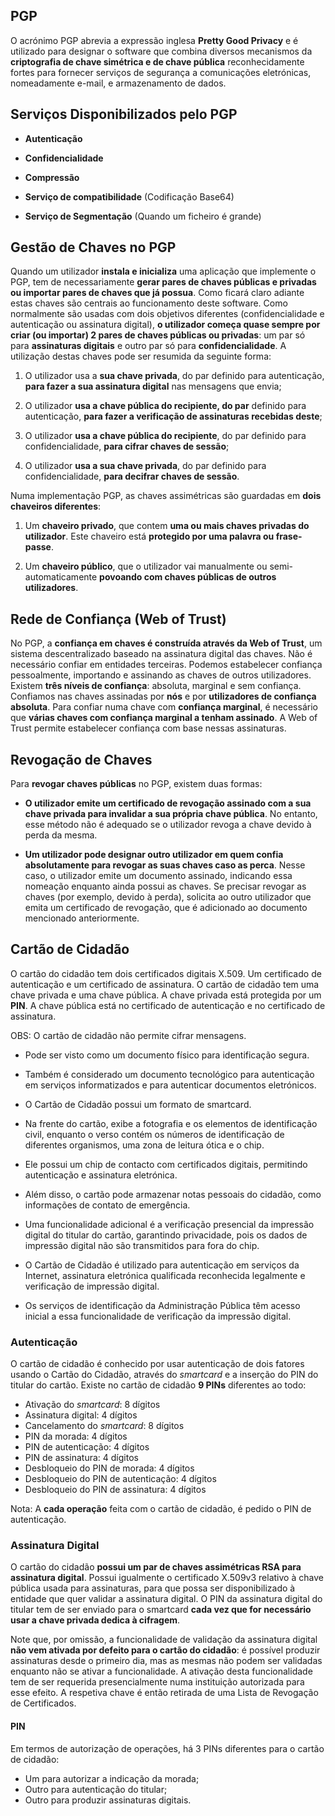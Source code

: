 ## PGP

O acrónimo PGP abrevia a expressão inglesa **Pretty Good Privacy** e é utilizado para designar o software que combina diversos mecanismos da **criptografia de chave simétrica e de chave pública** reconhecidamente fortes para fornecer serviços de segurança a comunicações eletrónicas, nomeadamente e-mail, e  armazenamento de dados.

## Serviços Disponibilizados pelo PGP

 - **Autenticação**

 - **Confidencialidade**

 - **Compressão**

 - **Serviço de compatibilidade** (Codificação Base64)
 
 - **Serviço de Segmentação** (Quando um ficheiro é grande)


## Gestão de Chaves no PGP

Quando um utilizador **instala e inicializa** uma aplicação que implemente o PGP, tem de necessariamente **gerar pares de chaves públicas e privadas ou importar pares de chaves que já possua**. Como ficará claro adiante estas chaves são centrais ao funcionamento deste software. Como normalmente são usadas com dois objetivos diferentes (confidencialidade e autenticação ou assinatura digital), **o utilizador começa quase sempre por criar (ou importar) 2 pares de chaves públicas ou privadas**: um par só para **assinaturas digitais** e outro par só para **confidencialidade**. A utilização destas chaves pode ser resumida da seguinte forma:

 1. O utilizador usa a **sua chave privada**, do par definido para autenticação, **para fazer a sua assinatura digital** nas mensagens que envia;

 2. O utilizador **usa a chave pública do recipiente, do par** definido para autenticação, **para fazer a verificação de assinaturas recebidas deste**;

 3. O utilizador **usa a chave pública do recipiente**,
do par definido para confidencialidade, **para cifrar
chaves de sessão**;

 4. O utilizador **usa a sua chave privada**, do par definido para confidencialidade, **para decifrar chaves de sessão**.

Numa implementação PGP, as chaves assimétricas são
guardadas em **dois chaveiros diferentes**:

 1. Um **chaveiro privado**, que contem **uma ou mais chaves privadas do utilizador**. Este chaveiro está **protegido por uma palavra ou frase-passe**.

 2. Um **chaveiro público**, que o utilizador vai manualmente ou semi-automaticamente **povoando com chaves públicas de outros utilizadores**.

## Rede de Confiança (Web of Trust)

No PGP, a **confiança em chaves é construída através da Web of Trust**, um sistema descentralizado baseado na assinatura digital das chaves. Não é necessário confiar em entidades terceiras. Podemos estabelecer confiança pessoalmente, importando e assinando as chaves de outros utilizadores. Existem **três níveis de confiança**: absoluta, marginal e sem confiança. Confiamos nas chaves assinadas por **nós** e por **utilizadores de confiança absoluta**. Para confiar numa chave com **confiança marginal**, é necessário que **várias chaves com confiança marginal a tenham assinado**. A Web of Trust permite estabelecer confiança com base nessas assinaturas.

## Revogação de Chaves

Para **revogar chaves públicas** no PGP, existem duas formas:

 - **O utilizador emite um certificado de revogação assinado com a sua chave privada para invalidar a sua própria chave pública**. No entanto, esse método não é adequado se o utilizador revoga a chave devido à perda da mesma.

 - **Um utilizador pode designar outro utilizador em quem confia absolutamente para revogar as suas chaves caso as perca**. Nesse caso, o utilizador emite um documento assinado, indicando essa nomeação enquanto ainda possui as chaves. Se precisar revogar as chaves (por exemplo, devido à perda), solicita ao outro utilizador que emita um certificado de revogação, que é adicionado ao documento mencionado anteriormente.


## Cartão de Cidadão

O cartão do cidadão tem dois certificados digitais X.509. Um certificado de autenticação e um certificado de assinatura. O cartão de cidadão tem uma chave privada e uma chave pública. A chave privada está protegida por um **PIN**. A chave pública está no certificado de autenticação e no certificado de assinatura.

OBS: O cartão de cidadão não permite cifrar mensagens.

 - Pode ser visto como um documento físico para identificação segura.
 
 - Também é considerado um documento tecnológico para autenticação em serviços informatizados e para autenticar documentos eletrónicos.
 
 - O Cartão de Cidadão possui um formato de smartcard.
 
 - Na frente do cartão, exibe a fotografia e os elementos de identificação civil, enquanto o verso contém os números de identificação de diferentes organismos, uma zona de leitura ótica e o chip.
 
 - Ele possui um chip de contacto com certificados digitais, permitindo autenticação e assinatura eletrónica.
 
 - Além disso, o cartão pode armazenar notas pessoais do cidadão, como informações de contato de emergência.
 
 - Uma funcionalidade adicional é a verificação presencial da impressão digital do titular do cartão, garantindo privacidade, pois os dados de impressão digital não são transmitidos para fora do chip.
 
 - O Cartão de Cidadão é utilizado para autenticação em serviços da Internet, assinatura eletrónica qualificada reconhecida legalmente e verificação de impressão digital.
 
 - Os serviços de identificação da Administração Pública têm acesso inicial a essa funcionalidade de verificação da impressão digital.

### Autenticação
O cartão de cidadão é conhecido por usar autenticação de dois fatores usando o Cartão do Cidadão, através do *smartcard* e a inserção do PIN do titular do cartão. Existe no cartão de cidadão **9 PINs** diferentes ao todo:
 - Ativação do *smartcard*: 8 dígitos
 - Assinatura digital: 4 dígitos
 - Cancelamento do *smartcard*: 8 dígitos
 - PIN da morada: 4 dígitos
 - PIN de autenticação: 4 dígitos
 - PIN de assinatura: 4 dígitos
 - Desbloqueio do PIN de morada: 4 dígitos
 - Desbloqueio do PIN de autenticação: 4 dígitos
 - Desbloqueio do PIN de assinatura: 4 dígitos

Nota: A **cada operação** feita com o cartão de cidadão, é pedido o PIN de autenticação.

### Assinatura Digital
O cartão do cidadão **possui um par de chaves assimétricas RSA para assinatura digital**. Possui igualmente o certificado X.509v3 relativo à chave pública usada para assinaturas, para que possa ser disponibilizado à entidade que quer validar a assinatura digital. O PIN da assinatura digital do titular tem de ser enviado para o smartcard **cada vez que for necessário usar a chave privada dedica à cifragem**.

Note que, por omissão, a funcionalidade de validação da
assinatura digital **não vem ativada por defeito para o cartão do cidadão**: é possível produzir assinaturas desde o primeiro dia, mas as mesmas não podem ser validadas enquanto não se ativar a funcionalidade. A ativação desta funcionalidade tem de ser requerida presencialmente numa instituição autorizada para esse efeito. A respetiva chave é então retirada de uma Lista de Revogação de Certificados.

#### PIN
Em termos de autorização de operações, há 3 PINs diferentes para o cartão de cidadão:
 - Um para autorizar a indicação da morada;
 - Outro para autenticação do titular;
 - Outro para produzir assinaturas digitais.

